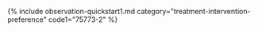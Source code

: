 
{% include observation-quickstart1.md category="treatment-intervention-preference" code1="75773-2" %}
